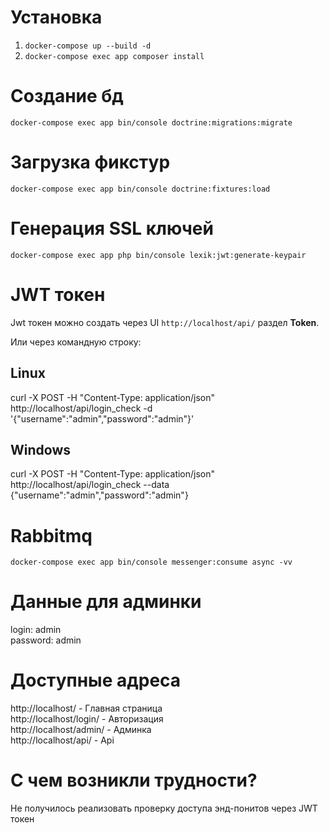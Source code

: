 # Установка

1. `docker-compose up --build -d`
2. `docker-compose exec app composer install`

# Создание бд

`docker-compose exec app bin/console doctrine:migrations:migrate`

# Загрузка фикстур

`docker-compose exec app bin/console doctrine:fixtures:load`

# Генерация SSL ключей

`docker-compose exec app php bin/console lexik:jwt:generate-keypair`

# JWT токен

Jwt токен можно создать через UI `http://localhost/api/` раздел <b>Token</b>. <br>

Или через командную строку:

## Linux 
curl -X POST -H "Content-Type: application/json" http://localhost/api/login_check -d '{"username":"admin","password":"admin"}' <br>
## Windows
curl -X POST -H "Content-Type: application/json" http://localhost/api/login_check --data {"username":"admin","password":"admin"}


# Rabbitmq

`docker-compose exec app bin/console messenger:consume async -vv`

# Данные для админки

login: admin <br>
password: admin

# Доступные адреса

http://localhost/ - Главная страница <br>
http://localhost/login/ - Авторизация <br>
http://localhost/admin/ - Админка <br>
http://localhost/api/ - Api <br>


# С чем возникли трудности?
Не получилось реализовать проверку доступа энд-понитов через JWT токен
